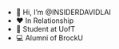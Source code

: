 - 👋 Hi, I’m @INSIDERDAVIDLAI
- ❤️ In Relationship
- 🏫 Student at UofT
- 💻 Alumni of BrockU
<!---
INSIDERDAVIDLAI/INSIDERDAVIDLAI is not a ✨ special ✨ repository because its `README.md` (this file) appears on my GitHub profile not yours.
You cannot click the Preview link to take a look at your changes.
--->
